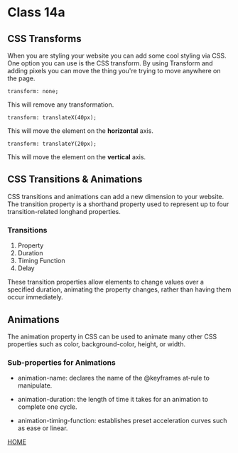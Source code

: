 # Class 14a

## CSS Transforms
When you are styling your website you can add some cool styling via CSS. One option you can use is the CSS transform. By using Transform and adding pixels you can move the thing you're trying to move anywhere on the page.

```
transform: none;
```
This will remove any transformation.

```
transform: translateX(40px);
```
This will move the element on the **horizontal** axis.

```
transform: translateY(20px);
```
This will move the element on the **vertical** axis.

## CSS Transitions & Animations
CSS transitions and animations can add a new dimension to your website. The transition property is a shorthand property used to represent up to four transition-related longhand properties.

### Transitions

1. Property
2. Duration
3. Timing Function
4. Delay

These transition  properties allow elements to change values over a specified duration, animating the property changes, rather than having them occur immediately.

## Animations
The animation property in CSS can be used to animate many other CSS properties such as color, background-color, height, or width.

### Sub-properties for Animations

- animation-name: declares the name of the @keyframes at-rule to manipulate.

- animation-duration: the length of time it takes for an animation to complete one cycle.

- animation-timing-function: establishes preset acceleration curves such as ease or linear.

[HOME](README.md)